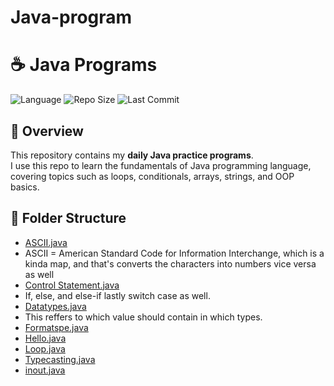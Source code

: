 # Java-program
# ☕ Java Programs

![Language](https://img.shields.io/badge/language-Java-orange)
![Repo Size](https://img.shields.io/github/repo-size/Md-sihab11/Java-program)
![Last Commit](https://img.shields.io/github/last-commit/Md-sihab11/Java-program)

## 📌 Overview
This repository contains my **daily Java practice programs**.  
I use this repo to learn the fundamentals of Java programming language, covering topics such as loops, conditionals, arrays, strings, and OOP basics.

## 📂 Folder Structure
- [ASCII.java](./ASCII.java)
- ASCII = American Standard Code for Information Interchange, which is a kinda map, and that's converts the characters into numbers vice versa as well  
- [Control Statement.java](./Control%20Statement.java)
- If, else, and else-if lastly switch case as well.   
- [Datatypes.java](./Datatypes.java)
- This reffers to which value should contain in which types.
- [Formatspe.java](./Formatspe.java)  
- [Hello.java](./Hello.java)  
- [Loop.java](./Loop.java)  
- [Typecasting.java](./Typecasting.java)  
- [inout.java](./inout.java)  
